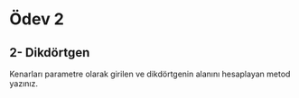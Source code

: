 # Ödev 2

## 2- Dikdörtgen 

Kenarları parametre olarak girilen ve dikdörtgenin alanını hesaplayan metod yazınız.